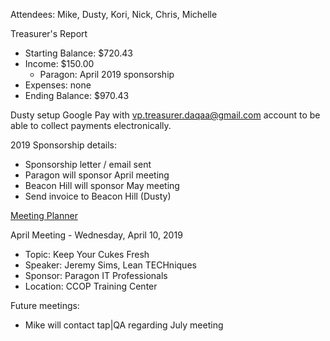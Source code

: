 Attendees: Mike, Dusty, Kori, Nick, Chris, Michelle

Treasurer's Report
- Starting Balance: $720.43
- Income: $150.00
  - Paragon: April 2019 sponsorship
- Expenses: none
- Ending Balance: $970.43

Dusty setup Google Pay with vp.treasurer.daqaa@gmail.com account to be able to collect payments electronically.

2019 Sponsorship details:
- Sponsorship letter / email sent
- Paragon will sponsor April meeting
- Beacon Hill will sponsor May meeting
- Send invoice to Beacon Hill (Dusty)

[Meeting Planner](https://docs.google.com/spreadsheets/d/1qY6O5bR5MWBwRZ-iIOG0dUWdoj8bld_chOMgfkDfrik/edit?usp=sharing)

April Meeting - Wednesday, April 10, 2019
- Topic: Keep Your Cukes Fresh
- Speaker: Jeremy Sims, Lean TECHniques
- Sponsor: Paragon IT Professionals
- Location: CCOP Training Center

Future meetings:
- Mike will contact tap|QA regarding July meeting
